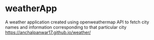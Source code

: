 # weatherApp
A weather application created using openweathermap API to fetch city names and information corresponding to that particular city
https://anchalpanwar17.github.io/weather/
